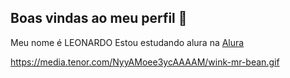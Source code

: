 ## Boas vindas ao meu perfil 💙


Meu nome é LEONARDO
Estou estudando alura na [Alura](https://www.alura.com.br)



https://media.tenor.com/NyyAMoee3ycAAAAM/wink-mr-bean.gif
